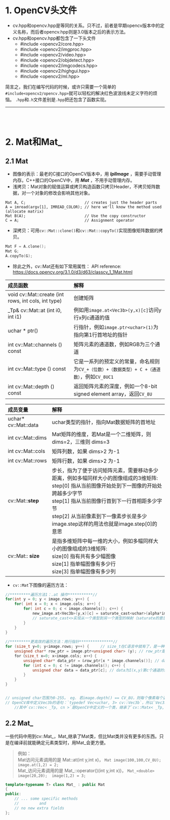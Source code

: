# 1. OpenCV头文件
* cv.hpp和opencv.hpp是等同的关系。只不过，前者是早期opencv版本中的定义名称，而后者opencv.hpp则是3.0版本之后的表示方法。
* cv.hpp和opencv.hpp都包含了一下头文件
  * #include <opencv2/core.hpp>
  * #include <opencv2/imgproc.hpp>
  * #include <opencv2/video.hpp>
  * #include <opencv2/objdetect.hpp>
  * #include <opencv2/imgcodecs.hpp>
  * #include <opencv2/highgui.hpp>
  * #include <opencv2/ml.hpp>
  
简言之，我们在编写代码的时候，或许只需要一个简单的`#include<opencv2/opencv.hpp>`就可以轻松的解决红色波浪线未定义字符的烦恼。
`.hpp`和`.h`文件差别是`.hpp`把还包含了函数实现。


------
<br><br>

# 2. Mat和Mat_
## 2.1 Mat
* 图像的表示：最老的C接口的OpenCV版本中，用 ***IplImage*** ，需要手动管理内存。C++接口的OpenCV中，用 ***Mat*** ，不用手动管理内存。
* 浅拷贝：Mat对象的赋值运算或拷贝构造函数只拷贝Header，不拷贝矩阵数据，对一个对象的修改会影响其他对象。
```C==
Mat A, C;                          // creates just the header parts
A = imread(argv[1], IMREAD_COLOR); // here we'll know the method used (allocate matrix)
Mat B(A);                          // Use the copy constructor
C = A;                             // Assignment operator
```
* 深拷贝：可用`cv::Mat::clone()`和`cv::Mat::copyTo()`实现图像矩阵数据的拷贝。
```C++
Mat F = A.clone();    
Mat G;
A.copyTo(G);
```
* 除此之外，cv::Mat还有如下常用属性： 
API reference: https://docs.opencv.org/3.1.0/d3/d63/classcv_1_1Mat.html

|成员函数|解释|
| :------------ | :-----|
|void cv::Mat::create (int rows, int cols, int type)|创建矩阵|
| _Tp& cv::Mat::at (int i0, int i1)|例如用`image.at<Vec3b>(y,x)[c]`访问y行x列c通道的值|
|uchar * ptr<T>()|行指针，例如`image.ptr<uchar>(1)`为指向第1行首地址的指针|
|int cv::Mat::channels () const|矩阵元素的通道数，例如RGB为三个通道|
|int cv::Mat::type () const|它是一系列的预定义的常量，命名规则为`CV_+（位数）+（数据类型）+ C +（通道数）`，例如`CV_8UC1`|
|int cv::Mat::depth () const|返回矩阵元素的深度，例如一个8-bit signed element array，返回`CV_8U`|
 
|成员变量|解释|
| :------------ | :-----|
|uchar* cv::Mat::data| uchar类型的指针，指向Mat数据矩阵的首地址|
|int cv::Mat::dims|Mat矩阵的维度，若Mat是一个二维矩阵，则 dims=2，三维则 dims=3|
|int cv::Mat::cols|矩阵列数，如果 dims>2 为-1|
|int cv::Mat::rows |矩阵行数，如果 dims>2 为-1|
|cv::Mat::**step**|步长，指为了便于访问矩阵元素，需要移动多少距离，例如多幅同样大小的图像组成的3维矩阵: <br> step[0] 指从当前图像开始处到下一图像的开始处跨越多少字节 <br> step[1] 指从当前图像行首到下一行首相距多少字节 <br> step[2] 从当前像素到下一像素步长是多少 <br> image.step这样的用法也就是image.step[0]的意思|
|cv::Mat:: **size**|是指多维矩阵中每一维的大小，例如多幅同样大小的图像组成的3维矩阵:  <br> size[0] 指有共有多少幅图像 <br> size[1] 指单幅图像有多少行 <br> size[3] 指单幅图像有多少列  | 

* `cv::Mat`下图像的遍历方法：
```C++
//*********遍历方法1：.at 操作***********//
for(int y = 0; y < image.rows; y++) {
    for( int x = 0; x < image.cols; x++) {
        for( int c = 0; c < image.channels(); c++) {
            new_image.at<Vec3b>(y,x)[c] = saturate_cast<uchar>(alpha*image.at<Vec3b>(y,x)[c] + beta);
            // saturate_cast<>实现从一个类型到另一个类型的映射（saturate的意思是按比例缩放至saturation）
        }
    }
}
 
//*********更高效的遍历方法：用行指针***************//
for (size_t y=0; y<image.rows; y++) {     // size_t在C语言中就有了，是一种用来记录大小的数据类型，此处也可用int代替 
    unsigned char* row_ptr = image.ptr<unsigned char> (y); // row_ptr是第y行的头指针
    for（size_t x=0; x<image.cols; x++）{
        unsigned char* data_ptr = &row_ptr[x * image.channels()]; // data_ptr为指向像素数据的指针
        for (int c = 0; c != image.channels(); c++) {
            unsigned char data = data_ptr[c]; // data为I(x,y)第c个通道的值
        }
    }
}


// unsigned char范围为0-255。 eg. 若image.depth() == CV_8U，则每个像素每个通道都是用0-255表示  
// OpenCV库中定义Vec3b的语句：`typedef Vec<uchar, 3> cv::Vec3b`，所以`Vec3b`表示一个uchar类型的数组，长度为3。
    //其中`cv::Vec< _Tp, cn >`是OpenCV中定义的一个类，继承了`cv::Matx< _Tp, m, n >`这个类。
```

## 2.2 Mat_
一些代码中用到cv::Mat_，Mat_继承了Mat类，但比Mat类并没有更多的东西。只是在编译前就能确定元素类型时，用Mat_会更方便。  
>例如：  
>Mat访问元素调用的是 Mat::at(int y,int x)， `Mat image(100,100,CV_8U);  image.at(1,2) = 2;`  
>Mat_访问元素调用的是 Mat_::operator()(int y,int x))， `Mat_<double> image(20,20);  image(1,2) = 3;`
```C++
template<typename T> class Mat_ : public Mat
{
public:
    // ... some specific methods
    //         and
    // no new extra fields
};
```
